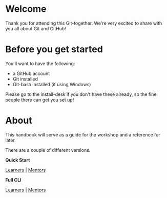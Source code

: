 # Welcome

Thank you for attending this Git-together.  We're very excited to share with you all about Git and GitHub!

# Before you get started

You'll want to have the following:

* a GitHub account
* Git installed
* Git-bash installed (if using Windows)

Please go to the install-desk if you don't have these already, so the fine people there can get you set up!

# About

This handbook will serve as a guide for the workshop and a reference for later.

There are a couple of different versions.

**Quick Start**

[Learners](https://codeparkhouston.github.io/git-workshop-handbook/?s)  |  [Mentors](https://codeparkhouston.github.io/git-workshop-handbook/?mentor=true)

**Full CLI**

[Learners](https://codeparkhouston.github.io/git-workshop-handbook/?cli=true)  |  [Mentors](https://codeparkhouston.github.io/git-workshop-handbook/?cli=true&cli-mentor=true)